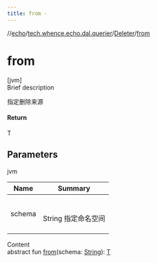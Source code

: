 ```yaml
---
title: from -
---
```

//[echo](../../index.md)/[tech.whence.echo.dal.querier](../index.md)/[Deleter](index.md)/[from](from.md)



# from  
[jvm]  
Brief description  


指定删除来源



#### Return  


T



## Parameters  
  
jvm  
  
|  Name|  Summary| 
|---|---|
| schema| <br><br>String 指定命名空间<br><br>
  
  
Content  
abstract fun [from](from.md)(schema: [String](https://kotlinlang.org/api/latest/jvm/stdlib/kotlin/-string/index.html)): [T](index.md)  



